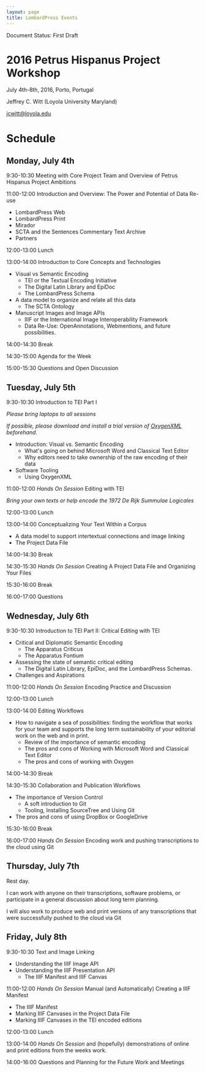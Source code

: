 ```yaml
---
layout: page
title: LombardPress Events
---
```


Document Status: First Draft

# 2016 Petrus Hispanus Project Workshop

July 4th-8th, 2016, Porto, Portugal

Jeffrey C. Witt (Loyola University Maryland) 

jcwitt@loyola.edu


# Schedule 

## Monday, July 4th

9:30-10:30 Meeting with Core Project Team and Overview of Petrus Hispanus Project Ambitions

11:00-12:00 Introduction and Overview: The Power and Potential of Data Re-use

* LombardPress Web
* LombardPress Print
* Mirador
* SCTA and the Sentences Commentary Text Archive
* Partners

12:00-13:00 Lunch

13:00-14:00 Introduction to Core Concepts and Technologies

* Visual vs Semantic Encoding
    - TEI or the Textual Encoding Initiative
    - The Digital Latin Library and EpiDoc 
    - The LombardPress Schema
* A data model to organize and relate all this data
    - The SCTA Ontology
* Manuscript Images and Image APIs
    - IIIF or the International Image Interoperability Framework
    - Data Re-Use: OpenAnnotations, Webmentions, and future possibilities.

14:00-14:30 Break

14:30-15:00 Agenda for the Week

15:00-15:30 Questions and Open Discussion

## Tuesday, July 5th

9:30-10:30 Introduction to TEI Part I 

*Please bring laptops to all sessions*

*If possible, please download and install a trial version of [OxygenXML](http://oxygenxml.com/xml_editor/download_oxygenxml_editor.html) beforehand.*

* Introduction: Visual vs. Semantic Encoding
    - What's going on behind Microsoft Word and Classical Text Editor
    - Why editors need to take ownership of the raw encoding of their data
* Software Tooling
    - Using OxygenXML

11:00-12:00 *Hands On Session* Editing with TEI

*Bring your own texts or help encode the 1972 De Rijk Summulae Logicales*

12:00-13:00 Lunch

13:00-14:00 Conceptualizing Your Text Within a Corpus

* A data model to support intertextual connections and image linking
* The Project Data File

14:00-14:30 Break

14:30-15:30 *Hands On Session* Creating A Project Data File and Organizing Your Files

15:30-16:00 Break

16:00-17:00 Questions

## Wednesday, July 6th

9:30-10:30 Introduction to TEI Part II: Critical Editing with TEI 

* Critical and Diplomatic Semantic Encoding
    - The Apparatus Criticus
    - The Apparatus Fontium
* Assessing the state of semantic critical editing
    - The Digital Latin Library, EpiDoc, and the LombardPress Schemas.
* Challenges and Aspirations

11:00-12:00 *Hands On Session* Encoding Practice and Discussion

12:00-13:00 Lunch

13:00-14:00 Editing Workflows

* How to navigate a sea of possibilities: finding the workflow that works for your team and supports the long term sustainability of your editorial work on the web and in print.
    - Review of the importance of semantic encoding
    - The pros and cons of Working with Microsoft Word and Classical Text Editor
    - The pros and cons of working with Oxygen

14:00-14:30 Break

14:30-15:30 Collaboration and Publication Workflows

* The importance of Version Control
    - A soft introduction to Git
    - Tooling, Installing SourceTree and Using Git
* The pros and cons of using DropBox or GoogleDrive

15:30-16:00 Break

16:00-17:00 *Hands On Session* Encoding work and pushing transcriptions to the cloud using Git

## Thursday, July 7th

Rest day.

I can work with anyone on their transcriptions, software problems, or participate in a general discussion about long term planning.

I will also work to produce web and print versions of any transcriptions that were successfully pushed to the cloud via Git

## Friday, July 8th

9:30-10:30 Text and Image Linking

* Understanding the IIIF Image API
* Understanding the IIIF Presentation API
    - The IIIF Manifest and IIIF Canvas

11:00-12:00 *Hands On Session* Manual (and Automatically) Creating a IIIF Manifest

* The IIIF Manifest
* Marking IIIF Canvases in the Project Data File
* Marking IIIF Canvases in the TEI encoded editions

12:00-13:00 Lunch

13:00-14:00 *Hands On Session* and (hopefully) demonstrations of online and print editions from the weeks work.

14:00-16:00 Questions and Planning for the Future Work and Meetings







